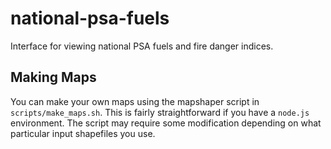 # national-psa-fuels
Interface for viewing national PSA fuels and fire danger indices.

## Making Maps
You can make your own maps using the mapshaper script in `scripts/make_maps.sh`. This is fairly straightforward if you have a `node.js` environment. The script may require some modification depending on what particular input shapefiles you use.
